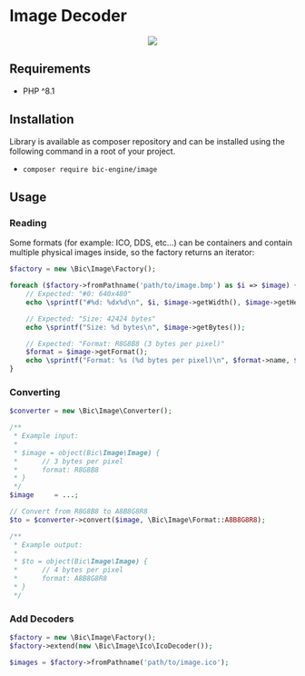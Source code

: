# Image Decoder

<p align="center">
    <a href="https://github.com/BicEngine/Image/actions"><img src="https://github.com/BicEngine/Image/workflows/build/badge.svg"></a>
</p>

## Requirements

- PHP ^8.1

## Installation

Library is available as composer repository and can be installed using the 
following command in a root of your project.

- `composer require bic-engine/image`

## Usage

### Reading

Some formats (for example: ICO, DDS, etc...) can be containers and contain 
multiple physical images inside, so the factory returns an iterator:

```php
$factory = new \Bic\Image\Factory();

foreach ($factory->fromPathname('path/to/image.bmp') as $i => $image) {
    // Expected: "#0: 640x480"
    echo \sprintf("#%d: %dx%d\n", $i, $image->getWidth(), $image->getHeight());

    // Expected: "Size: 42424 bytes"
    echo \sprintf("Size: %d bytes\n", $image->getBytes());

    // Expected: "Format: R8G8B8 (3 bytes per pixel)"
    $format = $image->getFormat();
    echo \sprintf("Format: %s (%d bytes per pixel)\n", $format->name, $format->getBytesPerPixel());
}
```

### Converting

```php
$converter = new \Bic\Image\Converter();

/**
 * Example input:
 *
 * $image = object(Bic\Image\Image) {
 *      // 3 bytes per pixel
 *      format: R8G8B8
 * }
 */
$image     = ...;

// Convert from R8G8B8 to A8B8G8R8
$to = $converter->convert($image, \Bic\Image\Format::A8B8G8R8);

/**
 * Example output:
 *
 * $to = object(Bic\Image\Image) {
 *      // 4 bytes per pixel
 *      format: A8B8G8R8
 * }
 */
```

### Add Decoders

```php
$factory = new \Bic\Image\Factory();
$factory->extend(new \Bic\Image\Ico\IcoDecoder());

$images = $factory->fromPathname('path/to/image.ico');
```
